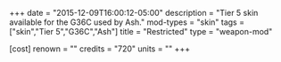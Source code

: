 +++
date = "2015-12-09T16:00:12-05:00"
description = "Tier 5 skin available for the G36C used by Ash."
mod-types = "skin"
tags = ["skin","Tier 5","G36C","Ash"]
title = "Restricted"
type = "weapon-mod"

[cost]
  renown = ""
  credits = "720"
  units = ""
+++
